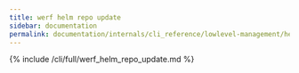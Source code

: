```yaml
---
title: werf helm repo update
sidebar: documentation
permalink: documentation/internals/cli_reference/lowlevel-management/helm/repo/update.html
---
```


{% include /cli/full/werf_helm_repo_update.md %}
